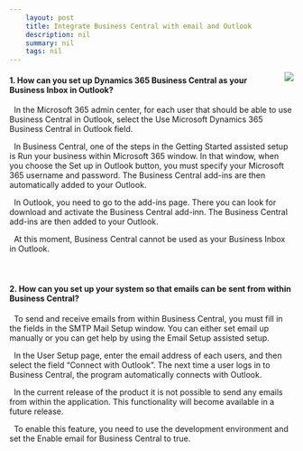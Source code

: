 ```yaml
---
    layout: post
    title: Integrate Business Central with email and Outlook  
    description: nil
    summary: nil
    tags: nil
---
```



 <a target="_blank" href="https://docs.microsoft.com/en-us/learn/modules/email-integration-dynamics-365-business-central/8-check/"><i class="fas fa-external-link-alt"></i> </a>
 <img align="right" src="https://docs.microsoft.com/en-us/learn/achievements/email-integration-dynamics-365-business-central.svg">
####  1. How can you set up Dynamics 365 Business Central as your Business Inbox in Outlook?


<i class='far fa-square'></i> &nbsp;&nbsp;In the Microsoft 365 admin center, for each user that should be able to use Business Central in Outlook, select the Use Microsoft Dynamics 365 Business Central in Outlook field.

<i class='fas fa-check-square' style='color: Dodgerblue;'></i> &nbsp;&nbsp;In Business Central, one of the steps in the Getting Started assisted setup is Run your business within Microsoft 365 window. In that window, when you choose the Set up in Outlook button, you must specify your Microsoft 365 username and password. The Business Central add-ins are then automatically added to your Outlook.

<i class='far fa-square'></i> &nbsp;&nbsp;In Outlook, you need to go to the add-ins page. There you can look for download and activate the Business Central add-inn. The Business Central add-ins are then added to your Outlook.

<i class='far fa-square'></i> &nbsp;&nbsp;At this moment, Business Central cannot be used as your Business Inbox in Outlook.
<br />
<br />
<br />

####  2. How can you set up your system so that emails can be sent from within Business Central?


<i class='fas fa-check-square' style='color: Dodgerblue;'></i> &nbsp;&nbsp;To send and receive emails from within Business Central, you must fill in the fields in the SMTP Mail Setup window. You can either set email up manually or you can get help by using the Email Setup assisted setup.

<i class='far fa-square'></i> &nbsp;&nbsp;In the User Setup page, enter the email address of each users, and then select the field “Connect with Outlook”. The next time a user logs in to Business Central, the program automatically connects with Outlook.

<i class='far fa-square'></i> &nbsp;&nbsp;In the current release of the product it is not possible to send any emails from within the application. This functionality will become available in a future release.

<i class='far fa-square'></i> &nbsp;&nbsp;To enable this feature, you need to use the development environment and set the Enable email for Business Central to true.
<br />
<br />
<br />
